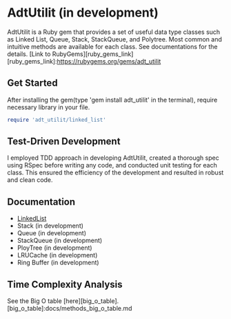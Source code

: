 # AdtUtilit (in development)

AdtUtilit is a Ruby gem that provides a set of useful data type classes such as Linked List, Queue, Stack, StackQueue, and Polytree. Most common and intuitive methods are available for each class. See documentations for the details. [Link to RubyGems][ruby_gems_link]
[ruby_gems_link]:https://rubygems.org/gems/adt_utilit

## Get Started
After installing the gem(type 'gem install adt_utilit' in the terminal), require necessary library in your file.

```ruby
require 'adt_utilit/linked_list'

```

## Test-Driven Development
I employed TDD approach in developing AdtUtilit, created a thorough spec using RSpec before writing any code, and conducted unit testing for each class. This ensured the efficiency of the development and resulted in robust and clean code.


## Documentation

* [LinkedList][linked_list]
* Stack (in development)
* Queue (in development)
* StackQueue (in development)
* PloyTree (in development)
* LRUCache (in development)
* Ring Buffer (in development)

[linked_list]:docs/linked_list.md

## Time Complexity Analysis

See the Big O table [here][big_o_table].
[big_o_table]:docs/methods_big_o_table.md
